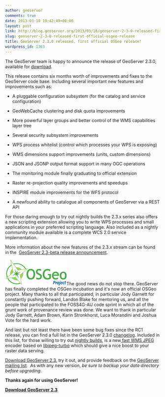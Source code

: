 ```yaml
---
author: geoserver
comments: true
date: 2013-03-18 19:42:49+00:00
layout: post
link: http://blog.geoserver.org/2013/03/18/geoserver-2-3-0-released-first-official-osgeo-release/
slug: geoserver-2-3-0-released-first-official-osgeo-release
title: GeoServer 2.3.0 released, first official OSGeo release!
wordpress_id: 1363
---
```


The GeoServer team is happy to announce the release of GeoServer 2.3.0, available for [download](http://geoserver.org/display/GEOS/GeoServer+2.3.0).

This release contains six months worth of improvements and fixes to the GeoServer code base. Including several important new features and improvements such as:



	
  * A pluggable configuration subsystem (for the catalog and service configuration)

	
  * GeoWebCache clustering and disk quota improvements

	
  * More powerful layer groups and better control of the WMS capabilities layer tree

	
  * Several security subsystem improvements

	
  * WPS process whitelist (control which processes your WPS is exposing)

	
  * WMS dimensions support improvements (units, custom dimensions)

	
  * JSON and JSONP output format support in many OGC operations

	
  * The monitoring module finally graduating to official extension

	
  * Raster re-projection quality improvements and speedups

	
  * INSPIRE module improvements for the WFS protocol

	
  * A newfound ability to catalogue all components of GeoServer via a REST API


For those daring enough to try out nightly builds the 2.3.x series also offers a new scripting extension allowing you to write WPS processes and small applications in your preferred scripting language. Also included as a nightly community module available is a complete WCS 2.0 service implementation.

More information about the new features of the 2.3.x stream can be found in the  [GeoServer 2.3-beta release announcement](http://blog.geoserver.org/2013/01/29/geoserver-2-3-beta-released/).

[![OSGeo Project](/img/uploads/OSGeo_project1.png)](http://blog.geoserver.org/2013/03/18/geoserver-2-3-0-released-first-official-osgeo-release/osgeo_project/)The good news do not stop there. GeoServer has finally completed the OSGeo incubation and it's now an official OSGeo project. Many thanks to all that participated, in particular Jody Garnett for constantly pushing forward, Landon Blake for mentoring us, and all the people that participated to the FOSS4G-AU code sprint in which all of the grunt work of provenance review was done. We want to thank in particular Jody Garnett, Adam Brown, Karin Stronkhorst, Luca Morandini and Joshua Vote for the hard work.

And last but not least there have been some bug fixes since the RC1 release, you can find a full list in the GeoServer 2.3.0 [changelog](http://jira.codehaus.org/secure/ReleaseNote.jspa?projectId=10311&version=19111). Included in this list, for those willing to try out [nightly builds](http://gridlock.opengeo.org/geoserver/2.3.x/community-latest/), is a new[ fast WMS JPEG](http://geo-solutions.blogspot.it/2013/03/libjpeg-turbo.html) encoder based on [libjpeg-turbo](http://libjpeg-turbo.virtualgl.org/) which should give a nice boost to your raster data serving.

[Download GeoServer 2.3](http://geoserver.org/display/GEOS/GeoServer+2.3.0), try it out, and provide feedback on the [GeoServer mailing list](http://geoserver.org/display/GEOS/Mailing+Lists).  As with any new version, _be sure to backup your data directory before upgrading_.

**Thanks again for using GeoServer!**

**[Download GeoServer 2.3](http://geoserver.org/display/GEOS/GeoServer+2.3.0)**





